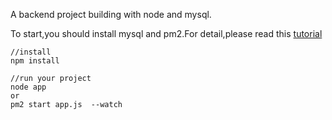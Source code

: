 
A backend project building with node and mysql.

To start,you should install mysql and pm2.For detail,please read this [tutorial](http://jiangxy.cn/jxy/blog/detail/17)

```
//install
npm install

//run your project
node app
or
pm2 start app.js  --watch

```

